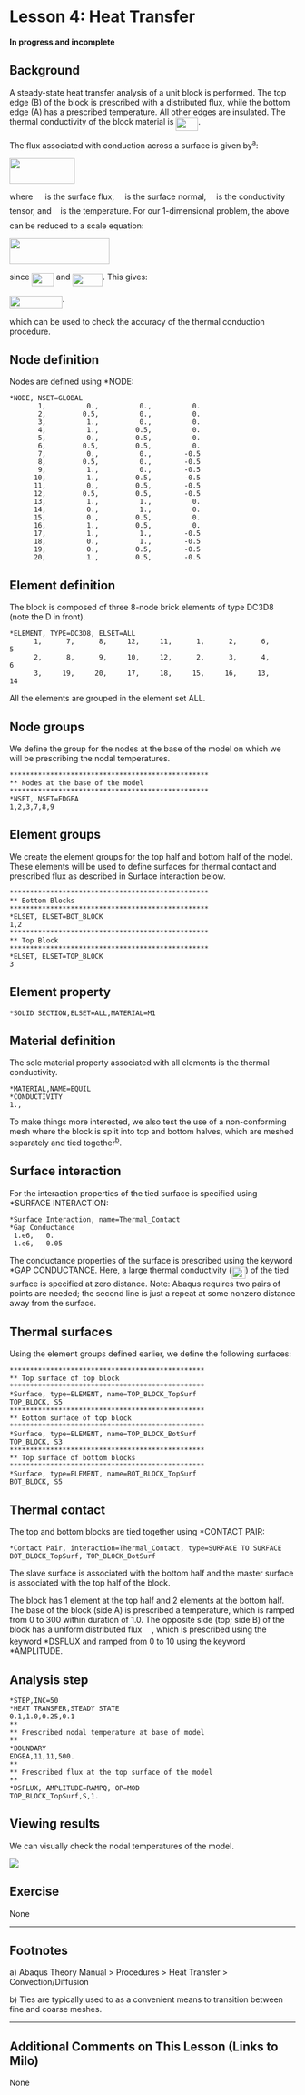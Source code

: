 # Lesson 4: Heat Transfer

**In progress and incomplete**

## Background

A steady-state heat transfer analysis of a unit block is performed. The top edge (B) of the block is prescribed with a distributed flux, while the bottom edge (A) has a prescribed temperature. All other edges are insulated. The thermal conductivity of the block material is <img src="/004_Lesson/tex/417e9d7f078cdb8c16592aee5f8c7687.svg?invert_in_darkmode&sanitize=true" align=middle width=39.21220214999999pt height=22.831056599999986pt/>. 

The flux associated with conduction across a surface is given by<sup>[a](#myfootnote1)</sup>: 

<img src="/004_Lesson/tex/ae408535435f2a09ffe3f2fa5136a230.svg?invert_in_darkmode&sanitize=true" align=middle width=114.88108664999999pt height=45.072403200000004pt/>

where <img src="/004_Lesson/tex/2f128f854fd9ff3109e6b9c75fa629a0.svg?invert_in_darkmode&sanitize=true" align=middle width=13.54268354999999pt height=14.15524440000002pt/> is the surface flux, <img src="/004_Lesson/tex/c2e026b8a86e00d5c521886fb6a64d89.svg?invert_in_darkmode&sanitize=true" align=middle width=10.502226899999991pt height=14.611878600000017pt/> is the surface normal, <img src="/004_Lesson/tex/4d05b05c2efa8462d93f554065731f8f.svg?invert_in_darkmode&sanitize=true" align=middle width=9.97711604999999pt height=22.831056599999986pt/> is the conductivity tensor, and <img src="/004_Lesson/tex/27e556cf3caa0673ac49a8f0de3c73ca.svg?invert_in_darkmode&sanitize=true" align=middle width=8.17352744999999pt height=22.831056599999986pt/> is the temperature. For our 1-dimensional problem, the above can be reduced to a scale equation:

<img src="/004_Lesson/tex/97f0a98c672fd59814696638bd7a99ef.svg?invert_in_darkmode&sanitize=true" align=middle width=175.60577264999998pt height=45.072403200000004pt/>

since <img src="/004_Lesson/tex/417e9d7f078cdb8c16592aee5f8c7687.svg?invert_in_darkmode&sanitize=true" align=middle width=39.21220214999999pt height=22.831056599999986pt/> and <img src="/004_Lesson/tex/e937ba1d3e4f9e2abb84171f9ab72a0d.svg?invert_in_darkmode&sanitize=true" align=middle width=53.23049984999998pt height=22.465723500000017pt/>. This gives:

<img src="/004_Lesson/tex/24f88f149536bd362616cb16039705a9.svg?invert_in_darkmode&sanitize=true" align=middle width=93.00760919999999pt height=22.831056599999986pt/>. 

which can be used to check the accuracy of the thermal conduction procedure.

## Node definition

Nodes are defined using *NODE:

	*NODE, NSET=GLOBAL
		   1,          0.,          0.,          0.
		   2,         0.5,          0.,          0.
		   3,          1.,          0.,          0.
		   4,          1.,         0.5,          0.
		   5,          0.,         0.5,          0.
		   6,         0.5,         0.5,          0.
		   7,          0.,          0.,        -0.5
		   8,         0.5,          0.,        -0.5
		   9,          1.,          0.,        -0.5
		  10,          1.,         0.5,        -0.5
		  11,          0.,         0.5,        -0.5
		  12,         0.5,         0.5,        -0.5
		  13,          1.,          1.,          0.
		  14,          0.,          1.,          0.
		  15,          0.,         0.5,          0.
		  16,          1.,         0.5,          0.
		  17,          1.,          1.,        -0.5
		  18,          0.,          1.,        -0.5
		  19,          0.,         0.5,        -0.5
		  20,          1.,         0.5,        -0.5

## Element definition

The block is composed of three 8-node brick elements of type DC3D8 (note the D in front). 

	*ELEMENT, TYPE=DC3D8, ELSET=ALL
		  1,      7,      8,     12,     11,      1,      2,      6,      5
		  2,      8,      9,     10,     12,      2,      3,      4,      6
		  3,     19,     20,     17,     18,     15,     16,     13,     14

All the elements are grouped in the element set ALL.		  

## Node groups

We define the group for the nodes at the base of the model on which we will be prescribing the nodal temperatures.

	*************************************************
	** Nodes at the base of the model
	*************************************************
	*NSET, NSET=EDGEA
	1,2,3,7,8,9

## Element groups
	
We create the element groups for the top half and bottom half of the model. These elements will be used to define surfaces for thermal contact and prescribed flux as described in Surface interaction below.

	*************************************************
	** Bottom Blocks
	*************************************************
	*ELSET, ELSET=BOT_BLOCK
	1,2
	*************************************************
	** Top Block
	*************************************************
	*ELSET, ELSET=TOP_BLOCK
	3
		  
## Element property

	*SOLID SECTION,ELSET=ALL,MATERIAL=M1	

## Material definition

The sole material property associated with all elements is the thermal conductivity.

	*MATERIAL,NAME=EQUIL
	*CONDUCTIVITY
	1., 

To make things more interested, we also test the use of a non-conforming mesh where the block is split into top and bottom halves, which are meshed separately and tied together<sup>[b](#myfootnote1)</sup>. 

## Surface interaction

For the interaction properties of the tied surface is specified using *SURFACE INTERACTION:

	*Surface Interaction, name=Thermal_Contact	
	*Gap Conductance
	 1.e6,   0.
	 1.e6,   0.05

The conductance properties of the surface is prescribed using the keyword *GAP CONDUCTANCE. Here, a large thermal conductivity (<img src="/004_Lesson/tex/876fd957d8cc6f84f8dc48ba76a1a494.svg?invert_in_darkmode&sanitize=true" align=middle width=24.09255749999999pt height=21.18721440000001pt/>) of the tied surface is specified at zero distance. Note: Abaqus requires two pairs of points are needed; the second line is just a repeat at some nonzero distance away from the surface.
		
## Thermal surfaces

Using the element groups defined earlier, we define the following surfaces:

	************************************************
	** Top surface of top block
	************************************************
	*Surface, type=ELEMENT, name=TOP_BLOCK_TopSurf
	TOP_BLOCK, S5
	************************************************
	** Bottom surface of top block
	************************************************
	*Surface, type=ELEMENT, name=TOP_BLOCK_BotSurf
	TOP_BLOCK, S3
	************************************************
	** Top surface of bottom blocks
	************************************************
	*Surface, type=ELEMENT, name=BOT_BLOCK_TopSurf
	BOT_BLOCK, S5

## Thermal contact
		
The top and bottom blocks are tied together using *CONTACT PAIR:
	
	*Contact Pair, interaction=Thermal_Contact, type=SURFACE TO SURFACE
	BOT_BLOCK_TopSurf, TOP_BLOCK_BotSurf
		
The slave surface is associated with the bottom half and the master surface is associated with the top half of the block.

The block has 1 element at the top half and 2 elements at the bottom half. The base of the block (side A) is prescribed a temperature, which is ramped from 0 to 300 within duration of 1.0. The opposite side (top; side B) of the block has a uniform distributed flux <img src="/004_Lesson/tex/2f128f854fd9ff3109e6b9c75fa629a0.svg?invert_in_darkmode&sanitize=true" align=middle width=13.54268354999999pt height=14.15524440000002pt/>, which is prescribed using the keyword *DSFLUX and ramped from 0 to 10 using the keyword *AMPLITUDE.

## Analysis step

	*STEP,INC=50
	*HEAT TRANSFER,STEADY STATE
	0.1,1.0,0.25,0.1
	**
	** Prescribed nodal temperature at base of model
	**
	*BOUNDARY
	EDGEA,11,11,500.
	**
	** Prescribed flux at the top surface of the model
	**
	*DSFLUX, AMPLITUDE=RAMPQ, OP=MOD
	TOP_BLOCK_TopSurf,S,1.

## Viewing results	

We can visually check the nodal temperatures of the model.

![](./abaqus_input_files/Lesson004_Step11_Frame11_NT11.png)

## Exercise 

None

---
## Footnotes

<a name="myfootnote1">a</a>) Abaqus Theory Manual > Procedures > Heat Transfer > Convection/Diffusion

<a name="myfootnote2">b</a>) Ties are typically used to as a convenient means to transition between fine and coarse meshes. 

---
## Additional Comments on This Lesson (Links to Milo)
None
